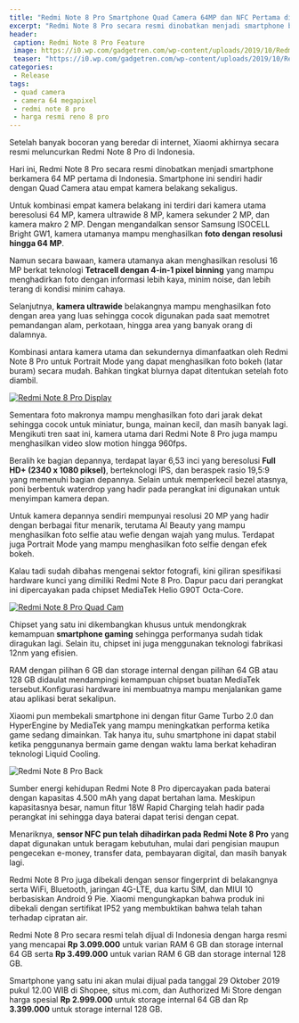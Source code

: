 ```yaml
---
title: "Redmi Note 8 Pro Smartphone Quad Camera 64MP dan NFC Pertama di Indonesia, Ini Spesifikasi dan Harga Resminya"
excerpt: "Redmi Note 8 Pro secara resmi dinobatkan menjadi smartphone berkamera 64 MP pertama di Indonesia"
header:
 caption: Redmi Note 8 Pro Feature
 image: https://i0.wp.com/gadgetren.com/wp-content/uploads/2019/10/Redmi-Note-8-Pro-Feature-1024x646.jpg
 teaser: "https://i0.wp.com/gadgetren.com/wp-content/uploads/2019/10/Redmi-Note-8-Pro-Feature-1024x646.jpg?resize=640,320"
categories:
 - Release
tags:
 - quad camera
 - camera 64 megapixel
 - redmi note 8 pro
 - harga resmi reno 8 pro
---
```

Setelah banyak bocoran yang beredar di internet, Xiaomi akhirnya secara resmi meluncurkan Redmi Note 8 Pro di Indonesia.

Hari ini, Redmi Note 8 Pro secara resmi dinobatkan menjadi smartphone berkamera 64 MP pertama di Indonesia. Smartphone ini sendiri hadir dengan Quad Camera atau empat kamera belakang sekaligus.

Untuk kombinasi empat kamera belakang ini terdiri dari kamera utama beresolusi 64 MP, kamera ultrawide 8 MP, kamera sekunder 2 MP, dan kamera makro 2 MP. Dengan mengandalkan sensor Samsung ISOCELL Bright GW1, kamera utamanya mampu menghasilkan **foto dengan resolusi hingga 64 MP**.

Namun secara bawaan, kamera utamanya akan menghasilkan resolusi 16 MP berkat teknologi **Tetracell dengan 4-in-1 pixel binning** yang mampu menghadirkan foto dengan informasi lebih kaya, minim noise, dan lebih terang di kondisi minim cahaya.

Selanjutnya, **kamera ultrawide** belakangnya mampu menghasilkan foto dengan area yang luas sehingga cocok digunakan pada saat memotret pemandangan alam, perkotaan, hingga area yang banyak orang di dalamnya.

Kombinasi antara kamera utama dan sekundernya dimanfaatkan oleh Redmi Note 8 Pro untuk Portrait Mode yang dapat menghasilkan foto bokeh (latar buram) secara mudah. Bahkan tingkat blurnya dapat ditentukan setelah foto diambil.

[![Redmi Note 8 Pro Display](https://i0.wp.com/gadgetren.com/wp-content/uploads/2019/10/Redmi-Note-8-Pro-Display.jpg?resize=640,340)](https://i0.wp.com/gadgetren.com/wp-content/uploads/2019/10/Redmi-Note-8-Pro-Display.jpg)

Sementara foto makronya mampu menghasilkan foto dari jarak dekat sehingga cocok untuk miniatur, bunga, mainan kecil, dan masih banyak lagi. Mengikuti tren saat ini, kamera utama dari Redmi Note 8 Pro juga mampu menghasilkan video slow motion hingga 960fps.

Beralih ke bagian depannya, terdapat layar 6,53 inci yang beresolusi **Full HD+ (2340 x 1080 piksel)**, berteknologi IPS, dan beraspek rasio 19,5:9 yang memenuhi bagian depannya. Selain untuk memperkecil bezel atasnya, poni berbentuk waterdrop yang hadir pada perangkat ini digunakan untuk menyimpan kamera depan.

Untuk kamera depannya sendiri mempunyai resolusi 20 MP yang hadir dengan berbagai fitur menarik, terutama AI Beauty yang mampu menghasilkan foto selfie atau wefie dengan wajah yang mulus. Terdapat juga Portrait Mode yang mampu menghasilkan foto selfie dengan efek bokeh.

Kalau tadi sudah dibahas mengenai sektor fotografi, kini giliran spesifikasi hardware kunci yang dimiliki Redmi Note 8 Pro. Dapur pacu dari perangkat ini dipercayakan pada chipset MediaTek Helio G90T Octa-Core.

[![Redmi Note 8 Pro Quad Cam](https://i0.wp.com/gadgetren.com/wp-content/uploads/2019/10/Redmi-Note-8-Pro-Back.jpg?resize=640,340)](https://i0.wp.com/gadgetren.com/wp-content/uploads/2019/10/Redmi-Note-8-Pro-Back.jpg)

Chipset yang satu ini dikembangkan khusus untuk mendongkrak kemampuan **smartphone gaming** sehingga performanya sudah tidak diragukan lagi. Selain itu, chipset ini juga menggunakan teknologi fabrikasi 12nm yang efisien.

RAM dengan pilihan 6 GB dan storage internal dengan pilihan 64 GB atau 128 GB didaulat mendampingi kemampuan chipset buatan MediaTek tersebut.Konfigurasi hardware ini membuatnya mampu menjalankan game atau aplikasi berat sekalipun.

Xiaomi pun membekali smartphone ini dengan fitur Game Turbo 2.0 dan HyperEngine by MediaTek yang mampu meningkatkan performa ketika game sedang dimainkan. Tak hanya itu, suhu smartphone ini dapat stabil ketika penggunanya bermain game dengan waktu lama berkat kehadiran teknologi Liquid Cooling.

![Redmi Note 8 Pro Back](https://gadgetren.com/wp-content/uploads/2019/10/Redmi-Note-8-Pro-Quad-Cam.jpg)

Sumber energi kehidupan Redmi Note 8 Pro dipercayakan pada baterai dengan kapasitas 4.500 mAh yang dapat bertahan lama. Meskipun kapasitasnya besar, namun fitur 18W Rapid Charging telah hadir pada perangkat ini sehingga daya baterai dapat terisi dengan cepat.

Menariknya, **sensor NFC pun telah dihadirkan pada Redmi Note 8 Pro** yang dapat digunakan untuk beragam kebutuhan, mulai dari pengisian maupun pengecekan e-money, transfer data, pembayaran digital, dan masih banyak lagi.

Redmi Note 8 Pro juga dibekali dengan sensor fingerprint di belakangnya serta WiFi, Bluetooth, jaringan 4G-LTE, dua kartu SIM, dan MIUI 10 berbasiskan Android 9 Pie. Xiaomi mengungkapkan bahwa produk ini dibekali dengan sertifikat IP52 yang membuktikan bahwa telah tahan terhadap cipratan air.

Redmi Note 8 Pro secara resmi telah dijual di Indonesia dengan harga resmi yang mencapai **Rp 3.099.000** untuk varian RAM 6 GB dan storage internal 64 GB serta **Rp 3.499.000** untuk varian RAM 6 GB dan storage internal 128 GB.

Smartphone yang satu ini akan mulai dijual pada tanggal 29 Oktober 2019 pukul 12.00 WIB di Shopee, situs mi.com, dan Authorized Mi Store dengan harga spesial **Rp 2.999.000** untuk storage internal 64 GB dan Rp **3.399.000** untuk storage internal 128 GB.
